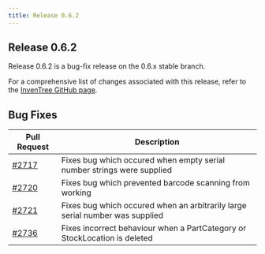 ```yaml
---
title: Release 0.6.2
---
```


## Release 0.6.2

Release 0.6.2 is a bug-fix release on the 0.6.x stable branch.

For a comprehensive list of changes associated with this release, refer to the [InvenTree GitHub page](https://github.com/inventree/InvenTree/milestone/15).

## Bug Fixes

| Pull Request | Description |
| --- | --- |
| [#2717](https://github.com/inventree/InvenTree/pull/2717) | Fixes bug which occured when empty serial number strings were supplied |
| [#2720](https://github.com/inventree/InvenTree/pull/2720) | Fixes bug which prevented barcode scanning from working |
| [#2721](https://github.com/inventree/InvenTree/pull/2721) | Fixes bug which occured when an arbitrarily large serial number was supplied |
| [#2736](https://github.com/inventree/InvenTree/pull/2736) | Fixes incorrect behaviour when a PartCategory or StockLocation is deleted |

